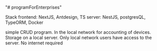 "# programForEnterprises" 

Stack
frontend: NextJS, Antdesign, TS
server: NestJS, postgresQL, TypeORM, Docker

simple CRUD program. 
In the local network for accounting of devices. 
Storage on a local server. Only local network users have access to the server. 
No internet required
